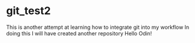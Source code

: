 # git_test2
This is another attempt at learning how to integrate git into my workflow
In doing this I will have created another repository
Hello Odin!
